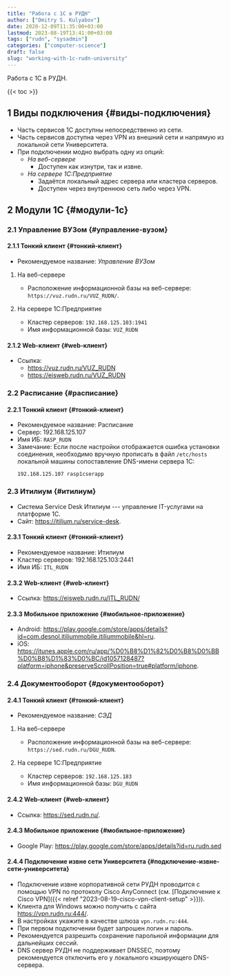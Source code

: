 ```yaml
---
title: "Работа с 1С в РУДН"
author: ["Dmitry S. Kulyabov"]
date: 2020-12-09T11:35:00+03:00
lastmod: 2023-08-19T13:41:00+03:00
tags: ["rudn", "sysadmin"]
categories: ["computer-science"]
draft: false
slug: "working-with-1c-rudn-university"
---
```


Работа с 1С в РУДН.

<!--more-->

{{< toc >}}


## <span class="section-num">1</span> Виды подключения {#виды-подключения}

-   Часть сервисов 1С доступны непосредственно из сети.
-   Часть сервисов доступна через VPN из внешний сети и напрямую из локальной сети Университета.
-   При подключении модно выбрать одну из опций:
    -   _На веб-сервере_
        -   Доступен как изнутри, так и извне.
    -   _На сервере 1С:Предприятие_
        -   Задаётся локальный адрес сервера или кластера серверов.
        -   Доступен через внутреннюю сеть либо через VPN.


## <span class="section-num">2</span> Модули 1С {#модули-1с}


### <span class="section-num">2.1</span> Управление ВУЗом {#управление-вузом}


#### <span class="section-num">2.1.1</span> Тонкий клиент {#тонкий-клиент}

-   Рекомендуемое название: _Управление ВУЗом_

<!--list-separator-->

1.  На веб-сервере

    -   Расположение информационной базы на веб-сервере: `https://vuz.rudn.ru/VUZ_RUDN/`.

<!--list-separator-->

2.  На сервере 1С:Предприятие

    -   Кластер серверов: `192.168.125.103:1941`
    -   Имя информационной базы: `VUZ_RUDN`


#### <span class="section-num">2.1.2</span> Web-клиент {#web-клиент}

-   Ссылка:
    -   <https://vuz.rudn.ru/VUZ_RUDN>
    -   <https://eisweb.rudn.ru/VUZ_RUDN>


### <span class="section-num">2.2</span> Расписание {#расписание}


#### <span class="section-num">2.2.1</span> Тонкий клиент {#тонкий-клиент}

-   Рекомендуемое название: Расписание
-   Сервер: 192.168.125.107
-   Имя ИБ: `RASP_RUDN`
-   Замечание: Если после настройки отображается ошибка установки соединения, необходимо вручную прописать в файл `/etc/hosts` локальной машины сопоставление DNS-имени сервера 1C:
    ```conf-unix
    192.168.125.107 rasp1cserapp
    ```


### <span class="section-num">2.3</span> Итилиум {#итилиум}

-   Система Service Desk Итилиум --- управление IT-услугами на платформе 1С.
-   Сайт: <https://itilium.ru/service-desk>.


#### <span class="section-num">2.3.1</span> Тонкий клиент {#тонкий-клиент}

-   Рекомендуемое название: Итилиум
-   Кластер серверов: 192.168.125.103:2441
-   Имя ИБ: `ITL_RUDN`


#### <span class="section-num">2.3.2</span> Web-клиент {#web-клиент}

-   Ссылка: <https://eisweb.rudn.ru/ITL_RUDN/>


#### <span class="section-num">2.3.3</span> Мобильное приложение {#мобильное-приложение}

-   Android: <https://play.google.com/store/apps/details?id=com.desnol.itiliummobile.itiliummobile&hl=ru>.
-   iOS: <https://itunes.apple.com/ru/app/%D0%B8%D1%82%D0%B8%D0%BB%D0%B8%D1%83%D0%BC/id1057128487?platform=iphone&preserveScrollPosition=true#platform/iphone>.


### <span class="section-num">2.4</span> Документооборот {#документооборот}


#### <span class="section-num">2.4.1</span> Тонкий клиент {#тонкий-клиент}

-   Рекомендуемое название: _СЭД_

<!--list-separator-->

1.  На веб-сервере

    -   Расположение информационной базы на веб-сервере: `https://sed.rudn.ru/DGU_RUDN`.

<!--list-separator-->

2.  На сервере 1С:Предприятие

    -   Кластер серверов: `192.168.125.183`
    -   Имя информационной базы: `DGU_RUDN`


#### <span class="section-num">2.4.2</span> Web-клиент {#web-клиент}

-   Ссылка: <https://sed.rudn.ru/>.


#### <span class="section-num">2.4.3</span> Мобильное приложение {#мобильное-приложение}

-   Google Play: <https://play.google.com/store/apps/details?id=ru.rudn.sed>


#### <span class="section-num">2.4.4</span> Подключение извне сети Университета {#подключение-извне-сети-университета}

-   Подключение извне корпоративной сети РУДН проводится с помощью VPN по протоколу Cisco AnyConnect (см. [Подключение к Cisco VPN]({{< relref "2023-08-19-cisco-vpn-client-setup" >}})).
-   Клиента для Windows можно получить с сайта <https://vpn.rudn.ru:444/>.
-   В настройках укажите в качестве шлюза `vpn.rudn.ru:444`.
-   При первом подключении будет запрошен логин и пароль.
-   Рекомендуется разрешить сохранение парольной информации для дальнейших сессий.
-   DNS сервер РУДН не поддерживает DNSSEC, поэтому рекомендуется отключить его у локального кэширующего DNS-сервера.
